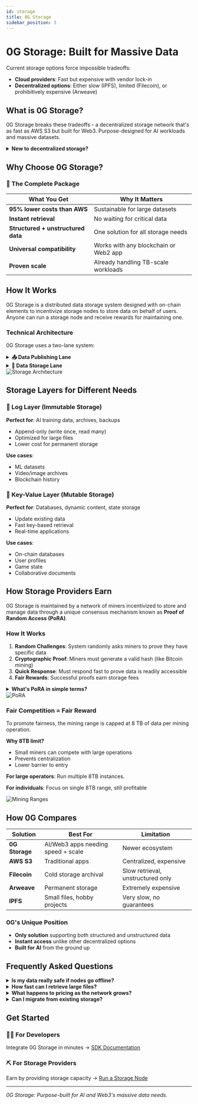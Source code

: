 ```yaml
---
id: storage
title: 0G Storage
sidebar_position: 3
---
```


# 0G Storage: Built for Massive Data

Current storage options force impossible tradeoffs:
- **Cloud providers**: Fast but expensive with vendor lock-in
- **Decentralized options**: Either slow (IPFS), limited (Filecoin), or prohibitively expensive (Arweave)

## What is 0G Storage?

0G Storage breaks these tradeoffs - a decentralized storage network that's as fast as AWS S3 but built for Web3. Purpose-designed for AI workloads and massive datasets.

<details>
<summary><b>New to decentralized storage?</b></summary>

Traditional storage (like AWS):
- One company controls your data
- They can delete it, censor it, or change prices
- Single point of failure

Decentralized storage (like 0G):
- Data spread across thousands of nodes
- No single entity can delete or censor
- Always available, even if nodes go offline
</details>

## Why Choose 0G Storage?

### 🚀 The Complete Package

| What You Get | Why It Matters |
|--------------|----------------|
| **95% lower costs than AWS** | Sustainable for large datasets |
| **Instant retrieval** | No waiting for critical data |
| **Structured + unstructured data** | One solution for all storage needs |
| **Universal compatibility** | Works with any blockchain or Web2 app |
| **Proven scale** | Already handling TB-scale workloads |

## How It Works

0G Storage is a distributed data storage system designed with on-chain elements to incentivize storage nodes to store data on behalf of users. Anyone can run a storage node and receive rewards for maintaining one.

### Technical Architecture

0G Storage uses a two-lane system:

<details>
<summary><b>📤 Data Publishing Lane</b></summary>

- Handles metadata and availability proofs
- Verified through 0G Consensus network
- Enables fast data discovery
</details>

<details>
<summary><b>💾 Data Storage Lane</b></summary>

- Manages actual data storage
- Uses erasure coding: splits data into chunks with redundancy
- Even if 30% of nodes fail, your data remains accessible
- Automatic replication maintains availability
</details>
<img src="/img/0G Storage Architecture.png" alt="Storage Architecture" />

## Storage Layers for Different Needs

### 📁 Log Layer (Immutable Storage)
**Perfect for**: AI training data, archives, backups
- Append-only (write once, read many)
- Optimized for large files
- Lower cost for permanent storage

**Use cases**:
- ML datasets
- Video/image archives  
- Blockchain history

### 🔑 Key-Value Layer (Mutable Storage)
**Perfect for**: Databases, dynamic content, state storage
- Update existing data
- Fast key-based retrieval
- Real-time applications

**Use cases**:
- On-chain databases
- User profiles
- Game state
- Collaborative documents


## How Storage Providers Earn
0G Storage is maintained by a network of miners incentivized to store and manage data through a unique consensus mechanism known as **Proof of Random Access (PoRA)**.

### How It Works

1. **Random Challenges**: System randomly asks miners to prove they have specific data
2. **Cryptographic Proof**: Miners must generate a valid hash (like Bitcoin mining)
3. **Quick Response**: Must respond fast to prove data is readily accessible
4. **Fair Rewards**: Successful proofs earn storage fees

<details>
<summary><b>What's PoRA in simple terms?</b></summary>

Imagine a teacher randomly checking if students did their homework:
1. Teacher picks a random student (miner)
2. Asks for a specific page (data chunk)
3. Student must show it quickly
4. If correct, student gets rewarded

This ensures miners actually store the data they claim to store.
</details>

<img src="/img/pora.png" alt="PoRA" />

### Fair Competition = Fair Reward
To promote fairness, the mining range is capped at 8 TB of data per mining operation.

**Why 8TB limit?**
- Small miners can compete with large operations
- Prevents centralization
- Lower barrier to entry

**For large operators**: Run multiple 8TB instances.

**For individuals**: Focus on single 8TB range, still profitable

<img src="/img/data-chanks.png" alt="Mining Ranges" />

## How 0G Compares

| Solution | Best For | Limitation |
|----------|----------|------------|
| **0G Storage** | AI/Web3 apps needing speed + scale | Newer ecosystem |
| **AWS S3** | Traditional apps | Centralized, expensive |
| **Filecoin** | Cold storage archival | Slow retrieval, unstructured only |
| **Arweave** | Permanent storage | Extremely expensive |
| **IPFS** | Small files, hobby projects | Very slow, no guarantees |

### 0G's Unique Position
- **Only solution** supporting both structured and unstructured data
- **Instant access** unlike other decentralized options
- **Built for AI** from the ground up

## Frequently Asked Questions

<details>
<summary><b>Is my data really safe if nodes go offline?</b></summary>

Yes! The erasure coding system ensures your data survives node failures. The network automatically maintains redundancy levels, so your data remains accessible even during significant outages.
</details>

<details>
<summary><b>How fast can I retrieve large files?</b></summary>

- Parallel retrieval from multiple nodes
- Bandwidth limited only by your connection
- 500 MBPS retrieval speed even at network congestion
- CDN-like performance through geographic distribution
</details>

<details>
<summary><b>What happens to pricing as the network grows?</b></summary>

Market competition between storage providers naturally drives prices down. All pricing is transparent and on-chain, preventing hidden fees or sudden changes.
</details>

<details>
<summary><b>Can I migrate from existing storage?</b></summary>

Yes, easily:
1. Keep existing infrastructure
2. Use 0G as overflow or backup
3. Gradually migrate based on access patterns
</details>

## Get Started

### 🧑‍💻 For Developers
Integrate 0G Storage in minutes
→ [SDK Documentation](/developer-hub/building-on-0g/storage-sdk)

### ⛏️ For Storage Providers  
Earn by providing storage capacity
→ [Run a Storage Node](/run-a-node/storage-node)

---

*0G Storage: Purpose-built for AI and Web3's massive data needs.*
